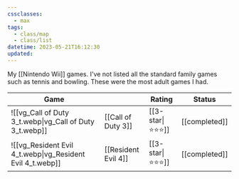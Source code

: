```yaml
---
cssclasses:
  - max
tags:
  - class/map
  - class/list
datetime: 2023-05-21T16:12:30
updated:
---
```

My [[Nintendo Wii]] games. I've not listed all the standard family games such as tennis and bowling. These were the most adult games I had.

<!-- QueryToSerialize: table without id embed(link(thumbnail)) as "Game", file.link as "", rating as Rating, link(split( filter(file.tags, (t) => startswith(t, "#status") )[0], "/" )[1]) as Status from #class/video-game where contains(platform, [[Nintendo Wii]]) sort file.name -->
<!-- SerializedQuery: table without id embed(link(thumbnail)) as "Game", file.link as "", rating as Rating, link(split( filter(file.tags, (t) => startswith(t, "#status") )[0], "/" )[1]) as Status from #class/video-game where contains(platform, [[Nintendo Wii]]) sort file.name -->

| Game                                                                           |                                                      | Rating                             | Status                                   |
| ------------------------------------------------------------------------------ | ---------------------------------------------------- | ---------------------------------- | ---------------------------------------- |
| ![[vg_Call of Duty 3_t.webp\|vg_Call of Duty 3_t.webp]]   | [[Call of Duty 3]]   | [[3-star\|⭐️⭐️⭐️]] | [[completed]] |
| ![[vg_Resident Evil 4_t.webp\|vg_Resident Evil 4_t.webp]] | [[Resident Evil 4]] | [[3-star\|⭐️⭐️⭐️]] | [[completed]] |
<!-- SerializedQuery END -->
